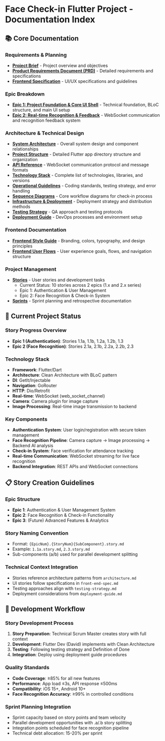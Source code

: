# Face Check-in Flutter Project - Documentation Index

## 📚 Core Documentation

### **Requirements & Planning**
- **[Project Brief](project-brief.md)** - Project overview and objectives
- **[Product Requirements Document (PRD)](prd.md)** - Detailed requirements and specifications
- **[Frontend Specification](front-end-spec.md)** - UI/UX specifications and guidelines

### **Epic Breakdown**
- **[Epic 1: Project Foundation & Core UI Shell](epic-1.md)** - Technical foundation, BLoC structure, and main UI setup
- **[Epic 2: Real-time Recognition & Feedback](epic-2.md)** - WebSocket communication and recognition feedback system

### **Architecture & Technical Design**  
- **[System Architecture](architecture.md)** - Overall system design and component relationships
- **[Project Structure](project-structure.md)** - Detailed Flutter app directory structure and organization
- **[API Reference](api-reference.md)** - WebSocket communication protocol and message formats
- **[Technology Stack](tech-stack.md)** - Complete list of technologies, libraries, and versions
- **[Operational Guidelines](operational-guidelines.md)** - Coding standards, testing strategy, and error handling
- **[Sequence Diagrams](sequence-diagrams.md)** - Core workflow diagrams for check-in process
- **[Infrastructure & Deployment](infra-deployment.md)** - Deployment strategy and distribution methods
- **[Testing Strategy](testing-strategy.md)** - QA approach and testing protocols
- **[Deployment Guide](deployment-guide.md)** - DevOps processes and environment setup

### **Frontend Documentation**
- **[Frontend Style Guide](front-end-style-guide.md)** - Branding, colors, typography, and design principles
- **[Frontend User Flows](front-end-user-flows.md)** - User experience goals, flows, and navigation structure

### **Project Management**
- **[Stories](stories/)** - User stories and development tasks
  - Current Status: 10 stories across 2 epics (1.x and 2.x series)
  - Epic 1: Authentication & User Management 
  - Epic 2: Face Recognition & Check-in System
- **[Sprints](sprints/)** - Sprint planning and retrospective documentation

## 🎯 **Current Project Status**

### **Story Progress Overview**
- **Epic 1 (Authentication)**: Stories 1.1a, 1.1b, 1.2a, 1.2b, 1.3 
- **Epic 2 (Face Recognition)**: Stories 2.1a, 2.1b, 2.2a, 2.2b, 2.3

### **Technology Stack**
- **Framework**: Flutter/Dart
- **Architecture**: Clean Architecture with BLoC pattern
- **DI**: GetIt/Injectable
- **Navigation**: GoRouter
- **HTTP**: Dio/Retrofit
- **Real-time**: WebSocket (web_socket_channel)
- **Camera**: Camera plugin for image capture
- **Image Processing**: Real-time image transmission to backend

### **Key Components**
- **Authentication System**: User login/registration with secure token management
- **Face Recognition Pipeline**: Camera capture → Image processing → Backend AI analysis
- **Check-in System**: Face verification for attendance tracking
- **Real-time Communication**: WebSocket streaming for live face recognition
- **Backend Integration**: REST APIs and WebSocket connections

## 📋 **Story Creation Guidelines**

### **Epic Structure**
- **Epic 1**: Authentication & User Management System
- **Epic 2**: Face Recognition & Check-in Functionality  
- **Epic 3**: (Future) Advanced Features & Analytics

### **Story Naming Convention**
- Format: `{EpicNum}.{StoryNum}{SubComponent}.story.md`
- Example: `1.1a.story.md`, `2.3.story.md`
- Sub-components (a/b) used for parallel development splitting

### **Technical Context Integration**
- Stories reference architecture patterns from `architecture.md`
- UI stories follow specifications in `front-end-spec.md`
- Testing approaches align with `testing-strategy.md`
- Deployment considerations from `deployment-guide.md`

## 🔧 **Development Workflow**

### **Story Development Process**
1. **Story Preparation**: Technical Scrum Master creates story with full context
2. **Development**: Flutter Dev (David) implements with Clean Architecture
3. **Testing**: Following testing strategy and Definition of Done
4. **Integration**: Deploy using deployment guide procedures

### **Quality Standards**
- **Code Coverage**: ≥85% for all new features
- **Performance**: App load ≤3s, API response ≤500ms  
- **Compatibility**: iOS 15+, Android 10+
- **Face Recognition Accuracy**: ≥99% in controlled conditions

### **Sprint Planning Integration**
- Sprint capacity based on story points and team velocity
- Parallel development opportunities with .a/.b story splitting
- Integration points scheduled for face recognition pipeline
- Technical debt allocation: 15-20% per sprint 